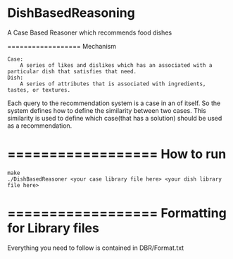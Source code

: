 DishBasedReasoning
==================

A Case Based Reasoner which recommends food dishes

==================
Mechanism

	Case:
		A series of likes and dislikes which has an associated with a particular dish that satisfies that need.
	Dish:
		A series of attributes that is associated with ingredients, tastes, or textures.

Each query to the recommendation system is a case in an of itself. So the system defines how to define the similarity between two cases. This similarity is used to define which case(that has a solution) should be used as a recommendation.

==================
How to run
==================

	make
	./DishBasedReasoner <your case library file here> <your dish library file here>

==================
Formatting for Library files
==================

Everything you need to follow is contained in DBR/Format.txt
